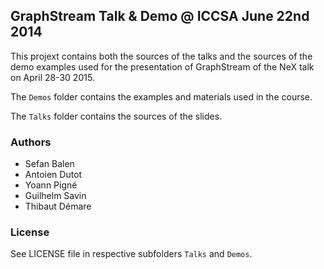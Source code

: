 ## GraphStream Talk & Demo @ ICCSA June 22nd 2014

This projext contains both the sources of the talks and the sources of the demo examples used for the presentation of GraphStream of the NeX talk on April 28-30 2015.


The ```Demos``` folder contains the examples and materials used in the course.

The ```Talks``` folder contains the sources of the slides.



### Authors

- Sefan Balen
- Antoien Dutot
- Yoann Pigné
- Guilhelm Savin
- Thibaut Démare

### License

See LICENSE file in respective subfolders ```Talks``` and ```Demos```.
